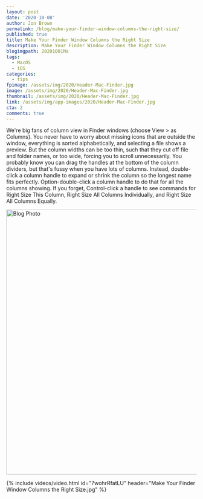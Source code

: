 ```yaml
---
layout: post
date: '2020-10-08'
author: Jon Brown
permalink: /blog/make-your-finder-window-columns-the-right-size/
published: true
title: Make Your Finder Window Columns the Right Size
description: Make Your Finder Window Columns the Right Size
blogimgpath: 20201001Ma
tags:
  - MacOS
  - iOS
categories:
  - tips
fpimage: /assets/img/2020/Header-Mac-Finder.jpg
image: /assets/img/2020/Header-Mac-Finder.jpg
thumbnail: /assets/img/2020/Header-Mac-Finder.jpg
link: /assets/img/app-images/2020/Header-Mac-Finder.jpg
cta: 2
comments: true
---
```

We're big fans of column view in Finder windows (choose View > as
Columns). You never have to worry about missing icons that are outside
the window, everything is sorted alphabetically, and selecting a file
shows a preview. But the column widths can be too thin, such that they
cut off file and folder names, or too wide, forcing you to scroll
unnecessarily. You probably know you can drag the handles at the bottom
of the column dividers, but that's fussy when you have lots of columns.
Instead, double-click a column handle to expand or shrink the column so
the longest name fits perfectly. Option-double-click a column handle to
do that for all the columns showing. If you forget, Control-click a
handle to see commands for Right Size This Column, Right Size All
Columns Individually, and Right Size All Columns Equally.

<img alt="Blog Photo" src="{{ site.site_cdn }}/assets/img/blog/2020/20201001Ma/Right-size-colum-widths.jpg" class="img-fluid rounded m-2" width="700" />

{% include videos/video.html id="7wohrRfatLU" header="Make Your Finder Window Columns the Right Size.jpg" %}